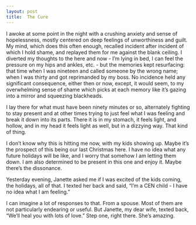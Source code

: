 ```yaml
---
layout: post
title:  The Cure
---
```

I awoke at some point in the night with a crushing anxiety and sense of hopelessness, mostly centered on deep feelings of unworthiness and guilt. My mind, which does this often enough, recalled incident after incident of which I hold shame, and replayed them for me against the blank ceiling. I diverted my thoughts to the here and now - I’m lying in bed, I can feel the pressure on my hips and ankles, etc. - but the memories kept resurfacing: that time when I was nineteen and called someone by the wrong name; when I was thirty and got reprimanded by my boss. No incidence held any significant consequence, either then or now, except, it would seem, to my overwhelming sense of shame which picks at each memory like it’s gazing into a mirror and squeezing blackheads. 

I lay there for what must have been ninety minutes or so, alternately fighting to stay present and at other times trying to just feel what I was feeling and break it down into its parts. There it is in my stomach, it feels light, and hollow, and in my head it feels light as well, but in a dizzying way. That kind of thing. 

I don’t know why this is hitting me now, with my kids showing up.  Maybe it’s the prospect of this being our last Christmas here. I have no idea what any future holidays will be like, and I worry that somehow I am letting them down. I am also determined to be present in this one and enjoy it. Maybe there’s the dissonance.

Yesterday evening, Janette asked me if I was excited of the kids coming, the holidays, all of that.  I texted her back and said, “I’m a CEN child - I have no idea what I am feeling.”

I can imagine a lot of responses to that. From a spouse. Most of them are not particularly endearing or useful. But Janette, my dear wife, texted back, “We’ll heal you with lots of love.” Step one, right there. She’s amazing. 
